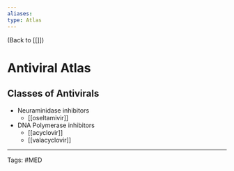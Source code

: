 ```yaml
---
aliases: 
type: Atlas
---
```


(Back to [[]])

# Antiviral Atlas

## Classes of Antivirals
- Neuraminidase inhibitors
	- [[oseltamivir]]
- DNA Polymerase inhibitors
	- [[acyclovir]]
	- [[valacyclovir]]

---
Tags: #MED